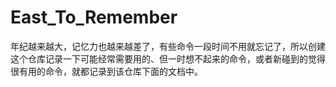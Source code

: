 # East_To_Remember
年纪越来越大，记忆力也越来越差了，有些命令一段时间不用就忘记了，所以创建这个仓库记录一下可能经常需要用的、但一时想不起来的命令，或者新碰到的觉得很有用的命令，就都记录到该仓库下面的文档中。

